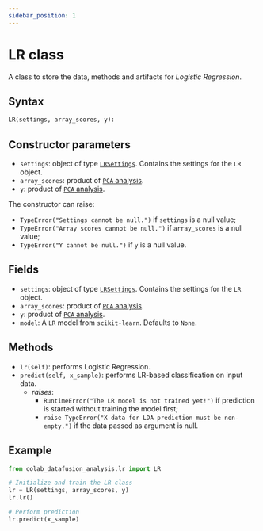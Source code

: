 ```yaml
---
sidebar_position: 1
---
```


# LR class

A class to store the data, methods and artifacts for _Logistic Regression_.

## Syntax

```python
LR(settings, array_scores, y):
```

## Constructor parameters

- `settings`: object of type [`LRSettings`](./lrsettings.md). Contains the settings for
  the `LR` object.
- `array_scores`: product of [`PCA` analysis](../pca/).
- `y`: product of [`PCA` analysis](../pca/).

The constructor can raise:
- `TypeError("Settings cannot be null.")` if `settings` is a null value;
- `TypeError("Array scores cannot be null.")` if `array_scores` is a null value;
- `TypeError("Y cannot be null.")` if `y` is a null value.

## Fields

- `settings`: object of type [`LRSettings`](./lrsettings.md). Contains the settings for
  the `LR` object. 
- `array_scores`: product of [`PCA` analysis](../pca/).
- `y`: product of [`PCA` analysis](../pca/).
- `model`: A `LR` model from `scikit-learn`. Defaults to `None`.

## Methods

- `lr(self)`: performs Logistic Regression.
- `predict(self, x_sample)`: performs LR-based classification on input data.
    - *raises*:
        - `RuntimeError("The LR model is not trained yet!")` if prediction is
          started without training the model first;
        - `raise TypeError("X data for LDA prediction must be non-empty.")` if
          the data passed as argument is null.

## Example

```python
from colab_datafusion_analysis.lr import LR

# Initialize and train the LR class
lr = LR(settings, array_scores, y)
lr.lr()

# Perform prediction
lr.predict(x_sample)
```